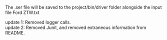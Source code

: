 The .ser file will be saved to the project/bin/driver folder alongside the input file Ford ZTW.txt  

update 1: Removed logger calls.  
update 2: Removed Junit, and removed extraneous information from README.  
